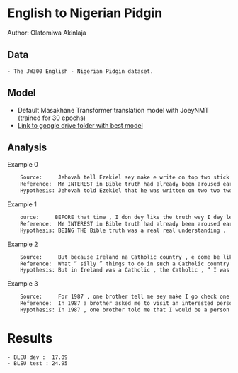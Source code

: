 # English to Nigerian Pidgin

Author: Olatomiwa Akinlaja

## Data

	- The JW300 English - Nigerian Pidgin dataset.

## Model

- Default Masakhane Transformer translation model with JoeyNMT (trained for 30 epochs)
- [Link to google drive folder with best model](https://drive.google.com/drive/folders/1f1CE3Gf_CUAvO1xqR1dqzzfJkAILmGnZ?usp=sharing)

## Analysis

Example 0
```sh
	Source:     Jehovah tell Ezekiel sey make e write on top two stick .
	Reference:  MY INTEREST in Bible truth had already been aroused earlier .
	Hypothesis: Jehovah told Ezekiel that he was written on two two two two two men .
```

Example 1
```sh
	ource:     BEFORE that time , I don dey like the truth wey I dey learn from Bible .
	Reference:  MY INTEREST in Bible truth had already been aroused earlier .
	Hypothesis: BEING THE Bible truth was a real real understanding .
```

Example 2
```sh
	Source:     But because Ireland na Catholic country , e come be like sey , ‘ trouble dey sleep yanga go wake am . ’
	Reference:  What “ silly ” things to do in such a Catholic country !
	Hypothesis: But in Ireland was a Catholic , the Catholic , “ I was sick . ”
```

Example 3
```sh
	Source:     For 1987 , one brother tell me sey make I go check one person wey like our message for Balykchy .
	Reference:  In 1987 a brother asked me to visit an interested person living in the town of Balykchy .
	Hypothesis: In 1987 , one brother told me that I would be a person who is in Balyky .
```

# Results
	- BLEU dev :  17.09
	- BLEU test : 24.95
